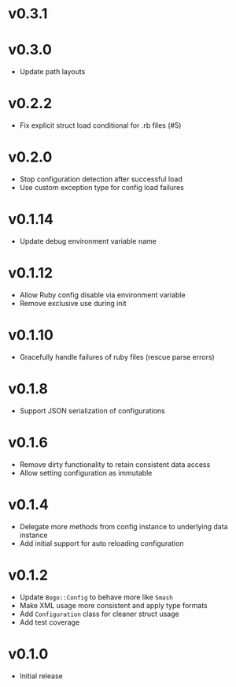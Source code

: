 # v0.3.1

# v0.3.0
* Update path layouts

# v0.2.2
* Fix explicit struct load conditional for .rb files (#5)

# v0.2.0
* Stop configuration detection after successful load
* Use custom exception type for config load failures

# v0.1.14
* Update debug environment variable name

# v0.1.12
* Allow Ruby config disable via environment variable
* Remove exclusive use during init

# v0.1.10
* Gracefully handle failures of ruby files (rescue parse errors)

# v0.1.8
* Support JSON serialization of configurations

# v0.1.6
* Remove dirty functionality to retain consistent data access
* Allow setting configuration as immutable

# v0.1.4
* Delegate more methods from config instance to underlying data instance
* Add initial support for auto reloading configuration

# v0.1.2
* Update `Bogo::Config` to behave more like `Smash`
* Make XML usage more consistent and apply type formats
* Add `Configuration` class for cleaner struct usage
* Add test coverage

# v0.1.0
* Initial release
